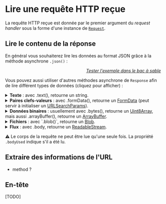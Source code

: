 <!DOCTYPE html>
<html lang="fr">
    <head>
        <meta charset="utf8"/>
        <title>VSHS</title>
        <!--
        <meta name="theme-color" media="(prefers-color-scheme: light)" content="cyan" />
        <meta name="theme-color" media="(prefers-color-scheme: dark)" content="black" />
        -->
        <meta name="color-scheme" content="dark light">
        <meta name="viewport" content="width=device-width, initial-scale=1"/>
        <link   href="./index.css"  rel="stylesheet" blocking="render">
        <script type="text/javascript" src="https://cdnjs.cloudflare.com/ajax/libs/brython/3.13.0/brython.min.js"></script>
        <script  src="./index.js"  type="module"     blocking="render" async></script>
    </head>
    <body>
        <main>

# Lire une requête HTTP reçue

La requête HTTP reçue est donnée par le premier argument du *request handler* sous la forme d'une instance de [`Request`](https://developer.mozilla.org/fr/docs/Web/API/Request).

## Lire le contenu de la réponse

En général vous souhaiterez lire les données au format JSON grâce à la méthode asynchrone `.json()` :

<vshs-playground name="echo (json)" show="index.code,output">
</vshs-playground>
<div style="text-align:right"><a href="../../../playground/?example=echo (json)"><i>Tester l'exemple dans le bac à sable</i></a></div>

Vous pouvez aussi utiliser d'autres méthodes asynchrone de `Response` afin de lire différent types de données (cliquez pour afficher) :

<details>
    <summary><b>Texte</b> : avec <js-code>.text()</js-code>, retourne un <js-code>string</js-code>.</summary>
    <vshs-playground name="echo (string)" show="index.code,output">
</vshs-playground>
<div style="text-align:right"><a href="../../../playground/?example=echo (string)"><i>Tester l'exemple dans le bac à sable</i></a></div>
</details>
<details>
    <summary><b>Paires clefs-valeurs</b> : avec <js-code>.formData()</js-code>, retourne un <a href="https://developer.mozilla.org/fr/docs/Web/API/FormData"><js-code>FormData</js-code></a> (peut servir à initialiser un  <a href="https://developer.mozilla.org/fr/docs/Web/API/URLSearchParams"><js-code>URLSearchParams</js-code></a>).</summary>
    <vshs-playground name="echo (URLSearchParams)" show="index.code,output">
</vshs-playground>
<div style="text-align:right"><a href="../../../playground/?example=echo (URLSearchParams)"><i>Tester l'exemple dans le bac à sable</i></a></div>
    <vshs-playground name="echo (FormData)" show="index.code,output">
</vshs-playground>
<div style="text-align:right"><a href="../../../playground/?example=echo (FormData)"><i>Tester l'exemple dans le bac à sable</i></a></div>
    💡 Préférez les <js-code>URLFormParams</js-code> aux <js-code>FormData</js-code>, le format de ces derniers changeant en fonction de la plateforme utilisée.
</details>
<details>
    <summary><b>Données binaires</b> : usuellement avec <js-code>.bytes()</js-code>, retourne un <a href="https://developer.mozilla.org/fr/docs/Web/JavaScript/Reference/Global_Objects/Uint8Array"><js-code>Uint8Array</js-code></a>, mais aussi <js-code>.arrayBuffer()</js-code>, retourne un <a href="https://developer.mozilla.org/fr/docs/Web/JavaScript/Reference/Global_Objects/ArrayBuffer"><js-code>ArrayBuffer</js-code></a>.</summary>
    <vshs-playground name="echo (Uint8Array)" show="index.code,output">
</vshs-playground>
<div style="text-align:right"><a href="../../../playground/?example=echo (Uint8Array)"><i>Tester l'exemple dans le bac à sable</i></a></div>
</details>
<details>
    <summary><b>Fichiers</b> : avec `.blob()`, retourne un <a href="https://developer.mozilla.org/fr/docs/Web/API/Blob"><js-code>Blob</js-code></a>.</summary>
    <vshs-playground name="echo (Blob)" show="index.code,output">
</vshs-playground>
<div style="text-align:right"><a href="../../../playground/?example=echo (Blob)"><i>Tester l'exemple dans le bac à sable</i></a></div>
</details>
<details>
    <summary><b>Flux</b> : avec <js-code>.body</js-code>, retourne un <a href="https://developer.mozilla.org/en-US/docs/Web/API/ReadableStream"><js-code>ReadableStream</js-code></a>.</summary>
    <vshs-playground name="echo (body)" show="index.code,output">
</vshs-playground>
<div style="text-align:right"><a href="../../../playground/?example=echo (body)"><i>Tester l'exemple dans le bac à sable</i></a></div>
</details>

⚠ Le corps de la requête ne peut être lue qu'une seule fois. La propriété `.bodyUsed` indique s'il a été lu.

## Extraire des informations de l'URL

+ method ?

## En-tête

[TODO]

</main>
    </body>
</html>